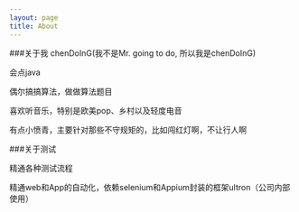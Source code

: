 ```yaml
---
layout: page
title: About
---
```



###关于我
chenDoInG(我不是Mr. going to do, 所以我是chenDoInG)

会点java

偶尔搞搞算法，做做算法题目

喜欢听音乐，特别是欧美pop、乡村以及轻度电音

有点小愤青，主要针对那些不守规矩的，比如闯红灯啊，不让行人啊

###关于测试

精通各种测试流程

精通web和App的自动化，依赖selenium和Appium封装的框架ultron（公司内部使用）